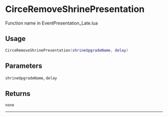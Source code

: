 # CirceRemoveShrinePresentation
Function name in EventPresentation_Late.lua
## Usage
```lua
CirceRemoveShrinePresentation(shrineUpgradeName, delay)
```
## Parameters
`shrineUpgradeName`, `delay`
## Returns
`none`

---